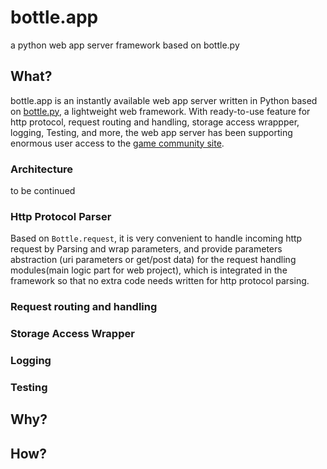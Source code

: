 # bottle.app
a python web app server framework based on bottle.py

## What?
bottle.app is an instantly available web app server written in Python based on [bottle.py](http://www.bottlepy.org), a lightweight web framework. With ready-to-use feature for http protocol, request routing and handling, storage access wrappper, logging, Testing, and more, the web app server has been supporting enormous user access to the [game community site](http://forum.tgp.qq.com/bbs.html).

### Architecture
to be continued

### Http Protocol Parser
Based on `Bottle.request`, it is very convenient to handle incoming http request by Parsing and wrap parameters, and provide parameters abstraction (uri parameters or get/post data) for the request handling modules(main logic part for web project), which is integrated in the framework so that no extra code needs written for http protocol parsing. 

### Request routing and handling

### Storage Access Wrapper

### Logging

### Testing


## Why?

## How?

